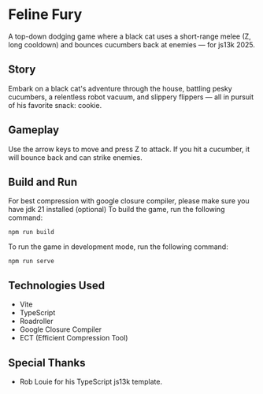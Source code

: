 # Feline Fury

A top-down dodging game where a black cat uses a short-range melee (Z, long cooldown) and bounces cucumbers back at enemies — for js13k 2025.

## Story

Embark on a black cat's adventure through the house, battling pesky cucumbers, a relentless robot vacuum, and slippery flippers — all in pursuit of his favorite snack: cookie.

## Gameplay

Use the arrow keys to move and press Z to attack. If you hit a cucumber, it will bounce back and can strike enemies.

## Build and Run

For best compression with google closure compiler, please make sure you have jdk 21 installed (optional)
To build the game, run the following command:

```
npm run build
```

To run the game in development mode, run the following command:

```
npm run serve
```

## Technologies Used

* Vite
* TypeScript
* Roadroller
* Google Closure Compiler
* ECT (Efficient Compression Tool)

## Special Thanks

* Rob Louie for his TypeScript js13k template.
